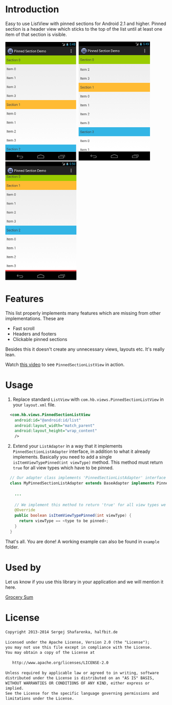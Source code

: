 Introduction
============

Easy to use ListView with pinned sections for Android 2.1 and higher. Pinned section is a header view which sticks to the top
of the list until at least one item of that section is visible.

![Alt text](screen1.png)&nbsp;
![Alt text](screen2.png)&nbsp;
![Alt text](screen3.png)

Features
========
This list properly implements many features which are missing from other implementations. These are
 * Fast scroll
 * Headers and footers
 * Clickable pinned sections

Besides this it doesn't create any unnecessary views, layouts etc. It's really lean.

Watch [this video][1] to see `PinnedSectionListView` in action.

Usage
=====
 1. Replace standard `ListView` with `com.hb.views.PinnedSectionListView` in your `layout.xml` file.

```xml
  <com.hb.views.PinnedSectionListView
    android:id="@android:id/list"
    android:layout_width="match_parent"
    android:layout_height="wrap_content" 
    />
```
        
 2. Extend your `ListAdapter` in a way that it implements `PinnedSectionListAdapter` interface, in addition to
    what it already implements. Basically you need to add a single `isItemViewTypePinned(int viewType)` 
    method. This method must return `true` for all view types which have to be pinned.

```java
  // Our adapter class implements 'PinnedSectionListAdapter' interface
  class MyPinnedSectionListAdapter extends BaseAdapter implements PinnedSectionListAdapter {
  
    ...
    
    // We implement this method to return 'true' for all view types we want to pin
    @Override
    public boolean isItemViewTypePinned(int viewType) {
      return viewType == <type to be pinned>;
    }
  }
```

That's all. You are done! A working example can also be found in `example` folder. 

Used by
=======
Let us know if you use this library in your application and we will mention it here.

[Grocery Sum][2]

License
=======

    Copyright 2013-2014 Sergej Shafarenka, halfbit.de

    Licensed under the Apache License, Version 2.0 (the "License");
    you may not use this file except in compliance with the License.
    You may obtain a copy of the License at

       http://www.apache.org/licenses/LICENSE-2.0

    Unless required by applicable law or agreed to in writing, software
    distributed under the License is distributed on an "AS IS" BASIS,
    WITHOUT WARRANTIES OR CONDITIONS OF ANY KIND, either express or implied.
    See the License for the specific language governing permissions and
    limitations under the License.


[1]: http://www.youtube.com/watch?v=mI3DpuoIIhQ
[2]: https://play.google.com/store/apps/details?id=org.codechimp.grocerysum
